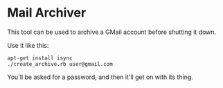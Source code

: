 # Mail Archiver

This tool can be used to archive a GMail account before shutting it down.

Use it like this:

    apt-get install isync
    ./create_archive.rb user@gmail.com

You'll be asked for a password, and then it'll get on with its thing.
